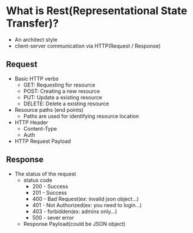 # What is Rest(Representational State Transfer)?
- An architect style
- client-server communication via HTTP(Request / Response)

## Request

- Basic HTTP verbs
    - GET:    Requesting for resource
    - POST:   Creating a new resource
    - PUT:    Update a existing resource
    - DELETE: Delete a existing resource
- Resource paths (end points)
    - Paths are used for identifying resource location
- HTTP Header
    - Content-Type
    - Auth
- HTTP Request Payload

## Response
- The status of the request
    - status code
        - 200 - Success
        - 201 - Success
        - 400 - Bad Request(ex: invalid json object...)
        - 401 - Not Authorized(ex: you need to login...)
        - 403 - forbidden(ex: admins only...)
        - 500 - sever error
    - Response Payload(could be JSON object)
